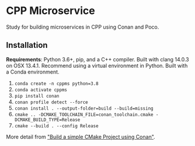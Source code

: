 # CPP Microservice

Study for building microservices in CPP using Conan and Poco.

## Installation

**Requirements**: Python 3.6+, pip, and a C++ compiler.  Built with clang 14.0.3 on OSX 13.4.1.  Recommend using a virtual environment in Python.  Built with a Conda environment.

1. `conda create -n cppms python=3.8`
2. `conda activate cppms`
3. `pip install conan`
4. `conan profile detect --force`
5. `conan install . --output-folder=build --build=missing`
6. `cmake .. -DCMAKE_TOOLCHAIN_FILE=conan_toolchain.cmake -DCMAKE_BUILD_TYPE=Release`
7. `cmake --build . --config Release`

More detail from ["Build a simple CMake Project using Conan"](https://docs.conan.io/2/tutorial/consuming_packages/build_simple_cmake_project.html).